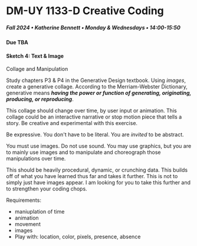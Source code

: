 # DM-UY 1133-D Creative Coding
##### Fall 2024 • Katherine Bennett • Monday & Wednesdays • 14:00-15:50


####  Due  TBA

#### Sketch 4: Text & Image

Collage and Manipulation

Study chapters P3 & P4 in the Generative Design textbook. Using *images*, create a generative collage. According to the Merriam-Webster Dictionary, generative means **_having the power or function of generating, originating, producing, or reproducing_**.

This collage should change over time, by user input or animation. This collage could be an interactive narrative or stop motion piece that tells a story.  Be creative and experimental with this exercise.

Be expressive. You don't have to be literal. You are _invited_ to be abstract.

 You must use images. Do not use sound. You may use graphics, but you are to mainly use images  and to manipulate and choreograph those manipulations over time.


This should be heavily procedural, dynamic, or crunching data. This builds off of what you have learned thus far and takes it further. This is not to simply just have images appear. I am looking for you to take this further and to strengthen your coding chops.

Requirements:

- maniuplation of time
- animation
- movement
- images
- Play with: location, color, pixels, presence, absence